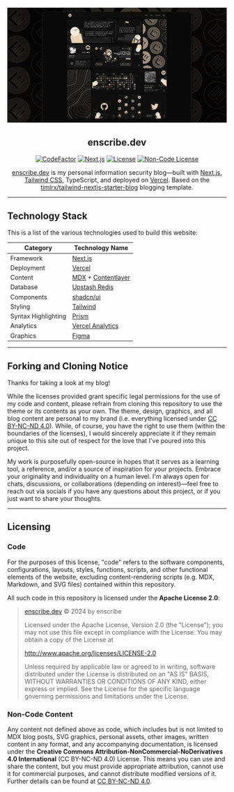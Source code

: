 ![Showcase Card](/public/static/images/showcase-card.png)

<div align="center">

## enscribe.dev

[![CodeFactor]](https://www.codefactor.io/repository/github/jktrn/enscribe.dev)
[![Next.js]](https://nextjs.org/)
[![License]](LICENSE)
[![Non-Code License]](https://creativecommons.org/licenses/by-nc-nd/4.0/)

[enscribe.dev](https://enscribe.dev) is my personal information security blog—built with [Next.js](https://nextjs.org/), [Tailwind CSS](https://tailwindcss.com/), TypeScript, and deployed on [Vercel](https://vercel.com/). Based on the [timlrx/tailwind-nextjs-starter-blog](https://github.com/timlrx/tailwind-nextjs-starter-blog/) blogging template.

</div>

---

## Technology Stack

This is a list of the various technologies used to build this website:

| Category            | Technology Name                                                           |
| ------------------- | ------------------------------------------------------------------------- |
| Framework           | [Next.js](https://nextjs.org/)                                            |
| Deployment          | [Vercel](https://vercel.com)                                              |
| Content             | [MDX](https://mdxjs.com/) + [Contentlayer](https://www.contentlayer.dev/) |
| Database            | [Upstash Redis](https://upstash.com/)                                     |
| Components          | [shadcn/ui](https://ui.shadcn.com/)                                       |
| Styling             | [Tailwind](https://tailwindcss.com)                                       |
| Syntax Highlighting | [Prism](https://prismjs.com/)                                             |
| Analytics           | [Vercel Analytics](https://vercel.com/docs/analytics)                     |
| Graphics            | [Figma](https://www.figma.com/)                                           |

---

## Forking and Cloning Notice

Thanks for taking a look at my blog!

While the licenses provided grant specific legal permissions for the use of my code and content, please refrain from cloning this repository to use the theme or its contents as your own. The theme, design, graphics, and all blog content are personal to my brand (i.e. everything licensed under [CC BY-NC-ND 4.0](https://creativecommons.org/licenses/by-nc-nd/4.0/)). While, of course, you have the right to use them (within the boundaries of the licenses), I would sincerely appreciate it if they remain unique to this site out of respect for the love that I've poured into this project.

My work is purposefully open-source in hopes that it serves as a learning tool, a reference, and/or a source of inspiration for your projects. Embrace your originality and individuality on a human level. I'm always open for chats, discussions, or collaborations (depending on interest)—feel free to reach out via socials if you have any questions about this project, or if you just want to share your thoughts.

---

## Licensing

### Code

For the purposes of this license, "code" refers to the software components, configurations, layouts, styles, functions, scripts, and other functional elements of the website, excluding content-rendering scripts (e.g. MDX, Markdown, and SVG files) contained within this repository.

All such code in this repository is licensed under the **Apache License 2.0**:

> [enscribe.dev](https://enscribe.dev) © 2024 by enscribe
>
> Licensed under the Apache License, Version 2.0 (the "License");
> you may not use this file except in compliance with the License.
> You may obtain a copy of the License at
>
> http://www.apache.org/licenses/LICENSE-2.0
>
> Unless required by applicable law or agreed to in writing, software
> distributed under the License is distributed on an "AS IS" BASIS,
> WITHOUT WARRANTIES OR CONDITIONS OF ANY KIND, either express or implied.
> See the License for the specific language governing permissions and
> limitations under the License.

### Non-Code Content

Any content not defined above as code, which includes but is not limited to MDX blog posts, SVG graphics, personal assets, other images, written content in any format, and any accompanying documentation, is licensed under the **Creative Commons Attribution-NonCommercial-NoDerivatives 4.0 International** (CC BY-NC-ND 4.0) License. This means you can use and share the content, but you must provide appropriate attribution, cannot use it for commercial purposes, and cannot distribute modified versions of it. Further details can be found at [CC BY-NC-ND 4.0](https://creativecommons.org/licenses/by-nc-nd/4.0/).

[CodeFactor]: https://img.shields.io/codefactor/grade/github/jktrn/enscribe.dev?color=2f2a24&logo=codefactor&logoColor=fff&style=for-the-badge
[Next.js]: https://img.shields.io/github/package-json/dependency-version/jktrn/enscribe.dev/next?color=463f37&logo=next.js&logoColor=fff&style=for-the-badge
[License]: https://img.shields.io/github/license/jktrn/enscribe.dev?color=5d5449&logo=github&logoColor=fff&style=for-the-badge
[Non-Code License]: https://img.shields.io/badge/non--code%20license-CC%20BY--NC--ND%204.0-756a5b?style=for-the-badge&logo=creativecommons&logoColor=fff
